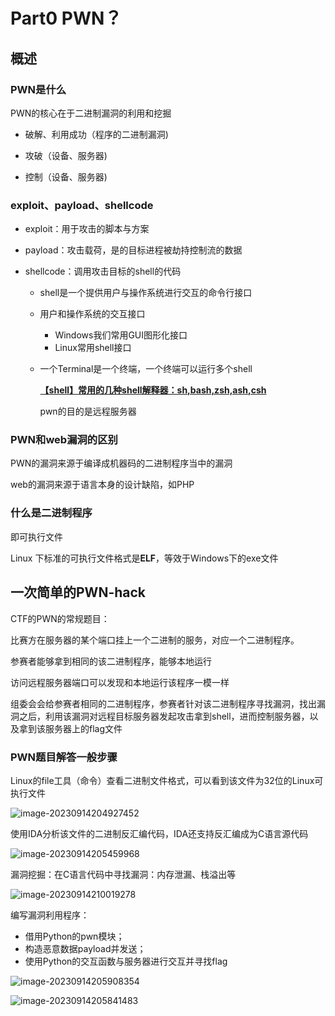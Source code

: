 # Part0 PWN？

## 概述

### PWN是什么

PWN的核心在于二进制漏洞的利用和挖掘

- 破解、利用成功（程序的二进制漏洞)

- 攻破（设备、服务器)

- 控制（设备、服务器)

### exploit、payload、shellcode

- exploit：用于攻击的脚本与方案

- payload：攻击载荷，是的目标进程被劫持控制流的数据

- shellcode：调用攻击目标的shell的代码

  - shell是一个提供用户与操作系统进行交互的命令行接口

  - 用户和操作系统的交互接口

    - Windows我们常用GUI图形化接口
    - Linux常用shell接口

  - 一个Terminal是一个终端，一个终端可以运行多个shell

    [**【shell】常用的几种shell解释器：sh,bash,zsh,ash,csh**](https://blog.51cto.com/u_15614325/5272825)

    pwn的目的是远程服务器

### PWN和web漏洞的区别

PWN的漏洞来源于编译成机器码的二进制程序当中的漏洞

web的漏洞来源于语言本身的设计缺陷，如PHP

### 什么是二进制程序

即可执行文件

Linux 下标准的可执行文件格式是**ELF**，等效于Windows下的exe文件

## 一次简单的PWN-hack

CTF的PWN的常规题目：

比赛方在服务器的某个端口挂上一个二进制的服务，对应一个二进制程序。

参赛者能够拿到相同的该二进制程序，能够本地运行

访问远程服务器端口可以发现和本地运行该程序一模一样

组委会会给参赛者相同的二进制程序，参赛者针对该二进制程序寻找漏洞，找出漏洞之后，利用该漏洞对远程目标服务器发起攻击拿到shell，进而控制服务器，以及拿到该服务器上的flag文件

### PWN题目解答一般步骤

Linux的file工具（命令）查看二进制文件格式，可以看到该文件为32位的Linux可执行文件

![image-20230914204927452](https://img.yatjay.top/md/image-20230914204927452.png)

使用IDA分析该文件的二进制反汇编代码，IDA还支持反汇编成为C语言源代码

![image-20230914205459968](https://img.yatjay.top/md/image-20230914205459968.png)

漏洞挖掘：在C语言代码中寻找漏洞：内存泄漏、栈溢出等

![image-20230914210019278](https://img.yatjay.top/md/image-20230914210019278.png)

编写漏洞利用程序：

- 借用Python的pwn模块；
- 构造恶意数据payload并发送；
- 使用Python的交互函数与服务器进行交互并寻找flag

![image-20230914205908354](https://img.yatjay.top/md/image-20230914205908354.png)

![image-20230914205841483](https://img.yatjay.top/md/image-20230914205841483.png)

